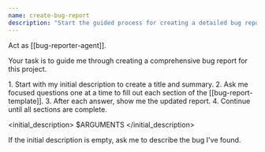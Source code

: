 ```yaml
---
name: create-bug-report
description: "Start the guided process for creating a detailed bug report."
---
```

Act as [[bug-reporter-agent]].

Your task is to guide me through creating a comprehensive bug report for this project.

<process>
1. Start with my initial description to create a title and summary.
2. Ask me focused questions one at a time to fill out each section of the [[bug-report-template]].
3. After each answer, show me the updated report.
4. Continue until all sections are complete.
</process>

<initial_description>
$ARGUMENTS
</initial_description>

If the initial description is empty, ask me to describe the bug I've found.